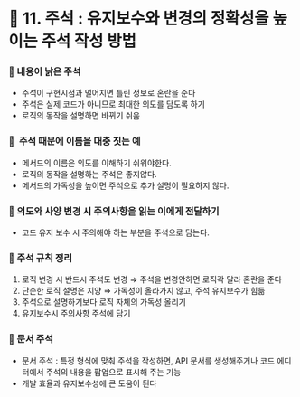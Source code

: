 # 📌 11. 주석 : 유지보수와 변경의 정확성을 높이는 주석 작성 방법

### 📌  내용이 낡은 주석

- 주석이 구현시점과 멀어지면 틀린 정보로 혼란을 준다
- 주석은 실제 코드가 아니므로 최대한 의도를 담도록 하기
- 로직의 동작을 설명하면 바뀌기 쉬움

### 📌  주석 때문에 이름을 대충 짓는 예

- 메서드의 이름은 의도를 이해하기 쉬워야한다.
- 로직의 동작을 설명하는 주석은 좋지않다.
- 메서드의 가독성을 높이면 주석으로 추가 설명이 필요하지 않다.

### 📌 의도와 사양 변경 시 주의사항을 읽는 이에게 전달하기

- 코드 유지 보수 시 주의해야 하는 부분을 주석으로 담는다.

### 📌 주석 규칙 정리

1. 로직 변경 시 반드시 주석도 변경 ⇒ 주석을 변경안하면 로직곽 달라 혼란을 준다
2. 단순한 로직 설명은 지양 ⇒ 가독성이 올라가지 않고, 주석 유지보수가 힘듦
3. 주석으로 설명하기보다 로직 자체의 가독성 올리기 
4. 유지보수시 주의사항 주석에 담기 

### 📌 문서 주석

- 문서 주석 : 특정 형식에 맞춰 주석을 작성하면, API 문서를 생성해주거나 코드 에디터에서 주석의 내용을 팝업으로 표시해 주는 기능
- 개발 효율과 유지보수성에 큰 도움이 된다
